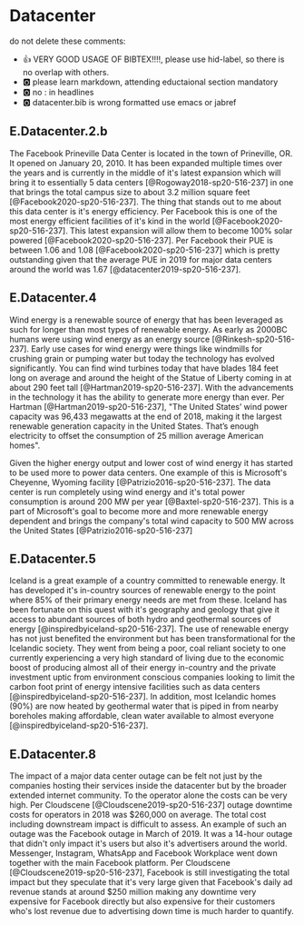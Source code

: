 # Datacenter

do not delete these comments:

* :+1: VERY GOOD USAGE OF BIBTEX!!!!, please use hid-label, so there is no overlap with others.
* :o2: please learn markdown, attending eductaional section mandatory
* :o2: no : in headlines
* :o2: datacenter.bib is wrong formatted use emacs or jabref

## E.Datacenter.2.b

The Facebook Prineville Data Center is located in the town of Prineville, OR.  It opened on January 20, 2010.  It has been expanded multiple times over the years and is currently in the middle of it's latest expansion which will bring it to essentially 5 data centers [@Rogoway2018-sp20-516-237] in one that brings the total campus size to about 3.2 million square feet [@Facebook2020-sp20-516-237].  The thing that stands out to me about this data center is it's energy efficiency.  Per Facebook this is one of the most energy efficient facilities of it's kind in the world [@Facebook2020-sp20-516-237].  This latest expansion will allow them to become 100% solar powered [@Facebook2020-sp20-516-237].  Per Facebook their PUE is between 1.06 and 1.08 [@Facebook2020-sp20-516-237] which is pretty outstanding given that the average PUE in 2019 for major data centers around the world was 1.67 [@datacenter2019-sp20-516-237]. 

## E.Datacenter.4

Wind energy is a renewable source of energy that has been leveraged as such for longer than most types of renewable energy.  As early as 2000BC humans were using wind energy as an energy source [@Rinkesh-sp20-516-237].  Early use cases for wind energy were things like windmills for crushing grain or pumping water but today the technology has evolved significantly.  You can find wind turbines today that have blades 184 feet long on average and around the height of the Statue of Liberty coming in at about 290 feet tall [@Hartman2019-sp20-516-237].  With the advancements in the technology it has the ability to generate more energy than ever.  Per Hartman [@Hartman2019-sp20-516-237], "The United States’ wind power capacity was 96,433 megawatts at the end of 2018, making it the largest renewable generation capacity in the United States. That’s enough electricity to offset the consumption of 25 million average American homes".

Given the higher energy output and lower cost of wind energy it has started to be used more to power data centers.  One example of this is Microsoft's Cheyenne, Wyoming facility [@Patrizio2016-sp20-516-237].  The data center is run completely using wind energy and it's total power consumption is around 200 MW per year [@Baxtel-sp20-516-237].  This is a part of Microsoft's goal to become more and more renewable energy dependent and brings the company's total wind capacity to 500 MW across the United States [@Patrizio2016-sp20-516-237]

## E.Datacenter.5

Iceland is a great example of a country committed to renewable energy.  It has developed it's in-country sources of renewable energy to the point where 85% of their primary energy needs are met from these.  Iceland has been fortunate on this quest with it's geography and geology that give it access to abundant sources of both hydro and geothermal sources of energy [@inspiredbyiceland-sp20-516-237].  The use of renewable energy has not just benefited the environment but has been transformational for the Icelandic society.  They went from being a poor, coal reliant society to one currently experiencing a very high standard of living due to the economic boost of producing almost all of their energy in-country and the private investment uptic from environment conscious companies looking to limit the carbon foot print of energy intensive facilities such as data centers [@inspiredbyiceland-sp20-516-237].  In addition, most Icelandic homes (90%) are now heated by geothermal water that is piped in from nearby boreholes making affordable, clean water available to almost everyone [@inspiredbyiceland-sp20-516-237].   

## E.Datacenter.8

The impact of a major data center outage can be felt not just by the companies hosting their services inside the datacenter but by the broader extended internet community.  To the operator alone the costs can be very high.  Per Cloudscene [@Cloudscene2019-sp20-516-237] outage downtime costs for operators in 2018 was $260,000 on average.  The total cost including downstream impact is difficult to assess.  An example of such an outage was the Facebook outage in March of 2019.  It was a 14-hour outage that didn't only impact it's users but also it's advertisers around the world.  Messenger, Instagram, WhatsApp and Facebook Workplace went down together with the main Facebook platform.  Per Cloudscene [@Cloudscene2019-sp20-516-237], Facebook is still investigating the total impact but they speculate that it's very large given that Facebook's daily ad revenue stands at around $250 million making any downtime very expensive for Facebook directly but also expensive for their customers who's lost revenue due to advertising down time is much harder to quantify.

